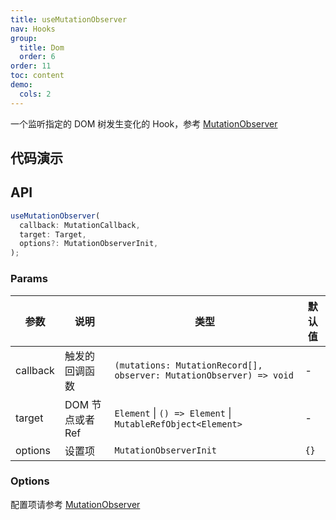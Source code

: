 ```yaml
---
title: useMutationObserver
nav: Hooks
group:
  title: Dom
  order: 6
order: 11
toc: content
demo:
  cols: 2
---
```


一个监听指定的 DOM 树发生变化的 Hook，参考 [MutationObserver](https://developer.mozilla.org/zh-CN/docs/Web/API/MutationObserver)

## 代码演示

<code src="./demo/demo1.tsx"></code>

## API

```typescript
useMutationObserver(
  callback: MutationCallback,
  target: Target,
  options?: MutationObserverInit,
);
```

### Params

| 参数     | 说明             | 类型                                                                | 默认值 |
| -------- | ---------------- | ------------------------------------------------------------------- | ------ |
| callback | 触发的回调函数   | `(mutations: MutationRecord[], observer: MutationObserver) => void` | -      |
| target   | DOM 节点或者 Ref | `Element` \| `() => Element` \| `MutableRefObject<Element>`         | -      |
| options  | 设置项           | `MutationObserverInit`                                              | `{}`   |

### Options

配置项请参考 [MutationObserver](https://developer.mozilla.org/en-US/docs/Web/API/MutationObserver/observe#parameters)
